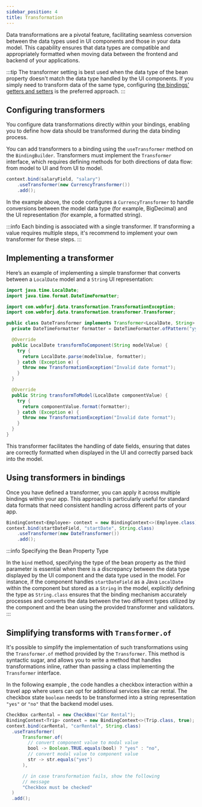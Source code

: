 ```yaml
---
sidebar_position: 4
title: Transformation
---
```


Data transformations are a pivotal feature, facilitating seamless conversion between the data types used in UI components and those in your data model. This capability ensures that data types are compatible and appropriately formatted when moving data between the frontend and backend of your applications.

:::tip
The transformer setting is best used when the data type of the bean property doesn't match the data type handled by the UI components. If you simply need to transform data of the same type, configuring [the bindings' getters and setters](bindings#binding-getters-and-setters) is the preferred approach.
:::

## Configuring transformers

You configure data transformations directly within your bindings, enabling you to define how data should be transformed during the data binding process.

You can add transformers to a binding using the `useTransformer` method on the `BindingBuilder`. Transformers must implement the `Transformer` interface, which requires defining methods for both directions of data flow: from model to UI and from UI to model.

```java
context.bind(salaryField, "salary")
    .useTransformer(new CurrencyTransformer())
    .add();
```

In the example above, the code configures a `CurrencyTransformer` to handle conversions between the model data type (for example, BigDecimal) and the UI representation (for example, a formatted string).

:::info
Each binding is associated with a single transformer. If transforming a value requires multiple steps, it's recommend to implement your own transformer for these steps.
:::

## Implementing a transformer

Here’s an example of implementing a simple transformer that converts between a `LocalDate` model and a `String` UI representation:

```java
import java.time.LocalDate;
import java.time.format.DateTimeFormatter;

import com.webforj.data.transformation.TransformationException;
import com.webforj.data.transformation.transformer.Transformer;

public class DateTransformer implements Transformer<LocalDate, String> {
  private DateTimeFormatter formatter = DateTimeFormatter.ofPattern("yyyy-MM-dd");

  @Override
  public LocalDate transformToComponent(String modelValue) {
    try {
      return LocalDate.parse(modelValue, formatter);
    } catch (Exception e) {
      throw new TransformationException("Invalid date format");
    }
  }

  @Override
  public String transformToModel(LocalDate componentValue) {
    try {
      return componentValue.format(formatter);
    } catch (Exception e) {
      throw new TransformationException("Invalid date format");
    }
  }
}
```

This transformer facilitates the handling of date fields, ensuring that dates are correctly formatted when displayed in the UI and correctly parsed back into the model.

## Using transformers in bindings

Once you have defined a transformer, you can apply it across multiple bindings within your app. This approach is particularly useful for standard data formats that need consistent handling across different parts of your app.

```java
BindingContext<Employee> context = new BindingContext<>(Employee.class);
context.bind(startDateField, "startDate", String.class)
    .useTransformer(new DateTransformer())
    .add();
```

:::info Specifying the Bean Property Type

In the `bind` method, specifying the type of the bean property as the third parameter is essential when there is a discrepancy between the data type displayed by the UI component and the data type used in the model. For instance, if the component handles `startDateField` as a Java `LocalDate` within the component but stored as a `String` in the model, explicitly defining the type as `String.class` ensures that the binding mechanism accurately processes and converts the data between the two different types utilized by the component and the bean using the provided transformer and validators.
:::

## Simplifying transforms with `Transformer.of`

It's possible to simplify the implementation of such transformations using the `Transformer.of` method provided by the `Transformer`. This method is syntactic sugar, and allows you to write a method that handles transformations inline, rather than passing a class implementing the `Transformer` interface. 

In the following example , the code handles a checkbox interaction within a travel app where users can opt for additional services like car rental. The checkbox state `boolean` needs to be transformed into a string representation `"yes"` or `"no"` that the backend model uses.

```java
CheckBox carRental = new CheckBox("Car Rental");
BindingContext<Trip> context = new BindingContext<>(Trip.class, true);
context.bind(carRental, "carRental", String.class)
  .useTransformer(
      Transformer.of(
        // convert component value to modal value
        bool -> Boolean.TRUE.equals(bool) ? "yes" : "no",
        // convert modal value to component value
        str -> str.equals("yes")
      ), 

      // in case transformation fails, show the following
      // message
      "Checkbox must be checked"
  )
  .add();
```

<GiscusComments />
